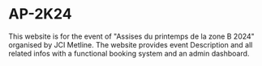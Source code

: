 # AP-2K24
This website is for the event of "Assises du printemps de la zone B 2024" organised by JCI Metline. The website provides event Description and all related infos with a functional booking system and an admin dashboard.
